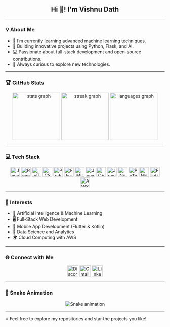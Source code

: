 ## <h2 align="center">Hi 👋! I'm Vishnu Dath</h2>

---

### 💡 About Me
- 🌱 I’m currently learning advanced machine learning techniques.
- 💼 Building innovative projects using Python, Flask, and AI.
- 💻 Passionate about full-stack development and open-source contributions.
- 🚀 Always curious to explore new technologies.

---

### 🏆 GitHub Stats
<div align="center">
  <img src="https://github-readme-stats.vercel.app/api?username=VishnuDath710&hide_title=false&hide_rank=false&show_icons=true&include_all_commits=true&count_private=true&disable_animations=false&theme=dracula&locale=en&hide_border=false" height="150" alt="stats graph"  />
  <img src="https://streak-stats.demolab.com?user=VishnuDath710&locale=en&mode=daily&theme=dracula&hide_border=false&border_radius=5" height="150" alt="streak graph"  />
  <img src="https://github-readme-stats.vercel.app/api/top-langs?username=VishnuDath710&locale=en&hide_title=false&layout=compact&card_width=320&langs_count=5&theme=dracula&hide_border=false" height="150" alt="languages graph"  />
</div>

---

### 💻 Tech Stack
<div align="center">
  <img src="https://cdn.jsdelivr.net/gh/devicons/devicon/icons/javascript/javascript-original.svg" height="30" alt="JavaScript"  />
  <img src="https://cdn.jsdelivr.net/gh/devicons/devicon/icons/react/react-original.svg" height="30" alt="React"  />
  <img src="https://cdn.jsdelivr.net/gh/devicons/devicon/icons/html5/html5-original.svg" height="30" alt="HTML5"  />
  <img src="https://cdn.jsdelivr.net/gh/devicons/devicon/icons/css3/css3-original.svg" height="30" alt="CSS3"  />
  <img src="https://cdn.jsdelivr.net/gh/devicons/devicon/icons/python/python-original.svg" height="30" alt="Python"  />
  <img src="https://cdn.jsdelivr.net/gh/devicons/devicon/icons/flask/flask-original.svg" height="30" alt="Flask"  />
  <img src="https://cdn.jsdelivr.net/gh/devicons/devicon/icons/mysql/mysql-original.svg" height="30" alt="MySQL"  />
  <img src="https://cdn.jsdelivr.net/gh/devicons/devicon/icons/java/java-original.svg" height="30" alt="Java"  />
  <img src="https://cdn.jsdelivr.net/gh/devicons/devicon/icons/cplusplus/cplusplus-original.svg" height="30" alt="C++"  />
  <img src="https://cdn.jsdelivr.net/gh/devicons/devicon/icons/jupyter/jupyter-original.svg" height="30" alt="Jupyter"  />
  <img src="https://cdn.jsdelivr.net/gh/devicons/devicon/icons/numpy/numpy-original.svg" height="30" alt="NumPy"  />
  <img src="https://cdn.jsdelivr.net/gh/devicons/devicon/icons/pytorch/pytorch-original.svg" height="30" alt="PyTorch"  />
  <img src="https://cdn.jsdelivr.net/gh/devicons/devicon/icons/mongodb/mongodb-original.svg" height="30" alt="MongoDB"  />
  <img src="https://cdn.jsdelivr.net/gh/devicons/devicon/icons/flutter/flutter-original.svg" height="30" alt="Flutter"  />
  <img src="https://cdn.jsdelivr.net/gh/devicons/devicon/icons/aws/aws-original.svg" height="30" alt="AWS"  />
</div>

---

### 🌱 Interests
- 🤖 Artificial Intelligence & Machine Learning
- 🖥️ Full-Stack Web Development
- 📱 Mobile App Development (Flutter & Kotlin)
- 🧩 Data Science and Analytics
- 🌍 Cloud Computing with AWS

---

### 🌐 Connect with Me
<div align="center">
  <a href="https://discord.com"><img src="https://img.shields.io/static/v1?message=Discord&logo=discord&label=&color=7289DA&logoColor=white&labelColor=&style=for-the-badge" height="35" alt="Discord" /></a>
  <a href="mailto:youremail@gmail.com"><img src="https://img.shields.io/static/v1?message=Gmail&logo=gmail&label=&color=D14836&logoColor=white&labelColor=&style=for-the-badge" height="35" alt="Gmail" /></a>
  <a href="https://linkedin.com"><img src="https://img.shields.io/static/v1?message=LinkedIn&logo=linkedin&label=&color=0077B5&logoColor=white&labelColor=&style=for-the-badge" height="35" alt="LinkedIn" /></a>
</div>

---

### 🐍 Snake Animation
<div align="center">
  <img src="https://raw.githubusercontent.com/VishnuDath710/VishnuDath710/output/snake.svg" alt="Snake animation" />
</div>

---

⭐️ Feel free to explore my repositories and star the projects you like!